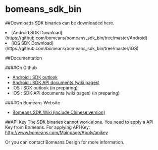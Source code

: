 # bomeans_sdk_bin

##Downloads
SDK binaries can be downloaded here.

<li>[Android SDK Download](https://github.com/bomeans/bomeans_sdk_bin/tree/master/Android)</li>
<li>[iOS SDK Download](https://github.com/bomeans/bomeans_sdk_bin/tree/master/iOS)</li>

##Documentation

####On Github

* [Android : SDK outlook](https://github.com/bomeans/bomeans_sdk_bin/tree/master/Android)
* [Android : SDK API documents (wiki pages)](https://github.com/bomeans/bomeans_sdk_bin/wiki)
* iOS : SDK outlook (in preparing)
* iOS : SDK API documents (wiki pages) (in preparing)

####On Bomeans Website
* [Bomeans SDK Wiki (include Chinese version)](http://wiki.bomeans.com)

##API Key
The SDK binaries cannot work alone. You need to apply a API Key from Bomeans. For applying API Key: http://www.bomeans.com/Mainpage/Apply/apikey

Or you can contact Bomeans Design for more information.
